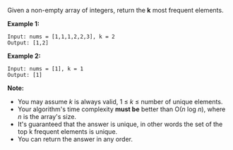 Given a non-empty array of integers, return the **k** most frequent elements.

**Example 1:**

```
Input: nums = [1,1,1,2,2,3], k = 2
Output: [1,2]
```

**Example 2:**

```
Input: nums = [1], k = 1
Output: [1]
```

**Note:**

 - You may assume _k_ is always valid, 1 ≤ _k_ ≤ number of unique elements.
 - Your algorithm's time complexity **must be** better than O(_n_ log _n_), where _n_ is the array's size.
 - It's guaranteed that the answer is unique, in other words the set of the top k frequent elements is unique.
 - You can return the answer in any order.
